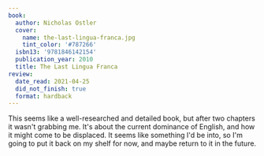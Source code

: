 ```yaml
---
book:
  author: Nicholas Ostler
  cover:
    name: the-last-lingua-franca.jpg
    tint_color: '#787266'
  isbn13: '9781846142154'
  publication_year: 2010
  title: The Last Lingua Franca
review:
  date_read: 2021-04-25
  did_not_finish: true
  format: hardback
---
```


This seems like a well-researched and detailed book, but after two chapters it wasn't grabbing me.
It's about the current dominance of English, and how it might come to be displaced.
It seems like something I'd be into, so I'm going to put it back on my shelf for now, and maybe return to it in the future.